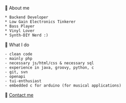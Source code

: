 🐼 About me
```
* Backend Developer
* Low Gain Electronics Tinkerer
* Bass Player
* Vinyl Lover
* Synth-DIY Nerd :)
```

🐼 What I do
```
- clean code
- mainly php
- necessary js/html/css & necessary sql
- experience in java, groovy, python, c
- git, svn
- openapi
- tui-enthusiast
- embedded c for arduino (for musical applications)
```

🐼 [Contact me](mailto:benedikt.schoeffmann@gmail.com)


<!--
**benediktschoeffmann/benediktschoeffmann** is a ✨ _special_ ✨ repository because its `README.md` (this file) appears on your GitHub profile.

Here are some ideas to get you started:

- 🔭 I’m currently working on ...
- 
```🌱 I’m currently learning ...
- 👯 I’m looking to collaborate on ...
- 🤔 I’m looking for help with ...
- 💬 Ask me about ...
- 📫 How to reach me: ...
- 😄 Pronouns: ...
-  Fun fact: ...
```
--`
